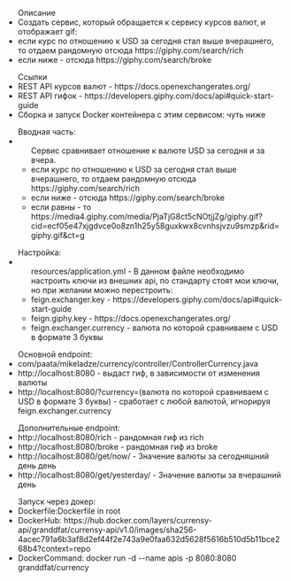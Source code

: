 <ul>Описание
<li>Создать сервис, который обращается к сервису курсов валют, и отображает gif:</li>
<li> если курс по отношению к USD за сегодня стал выше вчерашнего, то отдаем рандомную отсюда https://giphy.com/search/rich</li>
<li> если ниже - отсюда https://giphy.com/search/broke</li></ul>
</ul>
<ul>Ссылки
<li> REST API курсов валют - https://docs.openexchangerates.org/</li>
<li> REST API гифок - https://developers.giphy.com/docs/api#quick-start-guide</li>
<li> Сборка и запуск Docker контейнера с этим сервисом: чуть ниже</li>
</ul>

<ul>Вводная часть:
  <li><ul>Сервис сравнивает отношение к валюте USD за сегодня и за вчера.</li>
  <li> если курс по отношению к USD за сегодня стал выше вчерашнего, то отдаем рандомную отсюда https://giphy.com/search/rich</li>
  <li> если ниже - отсюда https://giphy.com/search/broke
  <li> если равны - то https://media4.giphy.com/media/PjaTjG8ct5cNOtjjZg/giphy.gif?cid=ecf05e47xjgdvce0o8zn1h25y58guxkwx8cvnhsjvzu9smzp&rid=giphy.gif&ct=g</li></ul>
  </ul>

<ul>Настройка:
<li><ul>resources/application.yml - В данном файле необходимо настроить ключи из внешних api, по стандарту стоят мои ключи, но при желании можно перестроить:</li>
  <li>feign.exchanger.key - https://developers.giphy.com/docs/api#quick-start-guide</li>
  <li>feign.giphy.key - https://docs.openexchangerates.org/</li>
  <li>feign.exchanger.currency - валюта по которой сравниваем с USD в формате 3 буквы</li></ul>
  </ul>
<ul>Основной endpoint:
  <li>com/paata/mikeladze/currency/controller/ControllerCurrency.java</li>
  <li>http://localhost:8080 - выдаст гиф, в зависимости от изменения валюты</li>
  <li>http://localhost:8080/?currency=(валюта по которой сравниваем с USD в формате 3 буквы) - сработает с любой валютой, игнорируя feign.exchanger.currency</li>
  </ul>
<ul>Дополнительные endpoint:
  <li>http://localhost:8080/rich - рандомная гиф из rich</li>
  <li>http://localhost:8080/broke - рандомная гиф из broke</li>
  <li>http://localhost:8080/get/now/ - Значение валюты за сегодняшний день день</li>
  <li>http://localhost:8080/get/yesterday/ - Значение валюты за вчерашний день</li>
  </ul>


<ul>Запуск через докер:
<li>Dockerfile:Dockerfile in root</li>
<li>DockerHub: https://hub.docker.com/layers/currensy-api/granddfat/currensy-api/v1.0/images/sha256-4acec791a6b3af8d2ef44f2e743a9e0faa632d5628f5616b510d5b11bce268b4?context=repo</li>
<li>DockerCommand: docker run -d --name apis -p 8080:8080 granddfat/currency</li>
</ul>
